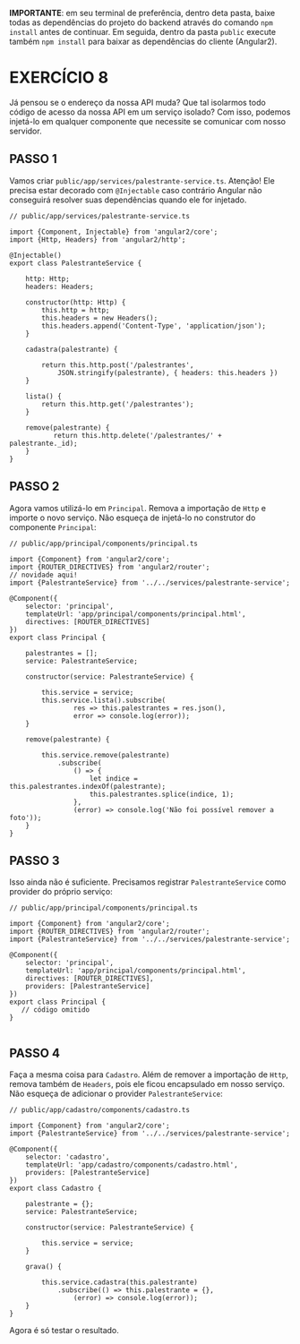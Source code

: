 **IMPORTANTE**: em seu terminal de preferência, dentro deta pasta, baixe todas as dependências do projeto do backend através do comando `npm install` antes de continuar. Em seguida, dentro da pasta `public` execute também `npm install` para baixar as dependências do cliente (Angular2).

# EXERCÍCIO 8

Já pensou se o endereço da nossa API muda? Que tal isolarmos todo código de acesso da nossa API em um serviço isolado? Com isso, podemos injetá-lo em qualquer componente que necessite se comunicar com nosso servidor.


## PASSO 1

Vamos criar `public/app/services/palestrante-service.ts`. Atenção! Ele precisa estar decorado com `@Injectable` caso contrário Angular não conseguirá resolver suas dependências quando ele for injetado.

```
// public/app/services/palestrante-service.ts

import {Component, Injectable} from 'angular2/core';
import {Http, Headers} from 'angular2/http';
 
@Injectable()
export class PalestranteService {
    
    http: Http;
    headers: Headers;
    
    constructor(http: Http) {
        this.http = http;
        this.headers = new Headers();
        this.headers.append('Content-Type', 'application/json');
    }
        
    cadastra(palestrante) {
       
        return this.http.post('/palestrantes', 
            JSON.stringify(palestrante), { headers: this.headers })
    }
    
    lista() {
        return this.http.get('/palestrantes');  
    }   
    
    remove(palestrante) {
           return this.http.delete('/palestrantes/' + palestrante._id);
    } 
}
```

## PASSO 2

Agora vamos utilizá-lo em `Principal`. Remova a importação de `Http` e importe o novo serviço. Não esqueça de injetá-lo no construtor do componente `Principal`:

```
// public/app/principal/components/principal.ts

import {Component} from 'angular2/core';
import {ROUTER_DIRECTIVES} from 'angular2/router';
// novidade aqui!
import {PalestranteService} from '../../services/palestrante-service';

@Component({
    selector: 'principal',
    templateUrl: 'app/principal/components/principal.html',
    directives: [ROUTER_DIRECTIVES]
})
export class Principal {
    
    palestrantes = [];
    service: PalestranteService;
    
    constructor(service: PalestranteService) {

        this.service = service;
        this.service.lista().subscribe(
                res => this.palestrantes = res.json(),
                error => console.log(error));        
    }

    remove(palestrante) {

        this.service.remove(palestrante)
            .subscribe(
                () => {
                    let indice = this.palestrantes.indexOf(palestrante);
                    this.palestrantes.splice(indice, 1);
                },
                (error) => console.log('Não foi possível remover a foto'));
    }
}
```

## PASSO 3

Isso ainda não é suficiente. Precisamos registrar `PalestranteService` como provider do próprio serviço:

```
// public/app/principal/components/principal.ts

import {Component} from 'angular2/core';
import {ROUTER_DIRECTIVES} from 'angular2/router';
import {PalestranteService} from '../../services/palestrante-service';

@Component({
    selector: 'principal',
    templateUrl: 'app/principal/components/principal.html',
    directives: [ROUTER_DIRECTIVES],
    providers: [PalestranteService]
})
export class Principal {
   // código omitido
}
       
```

## PASSO 4 

Faça a mesma coisa para `Cadastro`. Além de remover a importação de `Http`, remova também de `Headers`, pois ele ficou encapsulado em nosso serviço. Não esqueça de adicionar o provider `PalestranteService`:

```
// public/app/cadastro/components/cadastro.ts

import {Component} from 'angular2/core';
import {PalestranteService} from '../../services/palestrante-service';

@Component({
    selector: 'cadastro',
    templateUrl: 'app/cadastro/components/cadastro.html',
    providers: [PalestranteService]
})
export class Cadastro {

    palestrante = {};
    service: PalestranteService;
    
    constructor(service: PalestranteService) {
       
        this.service = service;    
    }
    
    grava() {
        
        this.service.cadastra(this.palestrante)
            .subscribe(() => this.palestrante = {},
                (error) => console.log(error));   
    }
}
```

Agora é só testar o resultado.